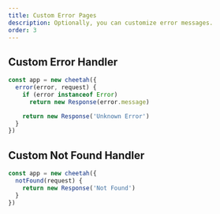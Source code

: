 ```yaml
---
title: Custom Error Pages
description: Optionally, you can customize error messages.
order: 3
---
```


## Custom Error Handler

```ts
const app = new cheetah({
  error(error, request) {
    if (error instanceof Error)
      return new Response(error.message)

    return new Response('Unknown Error')
  }
})
```

## Custom Not Found Handler

```ts
const app = new cheetah({
  notFound(request) {
    return new Response('Not Found')
  }
})
```
